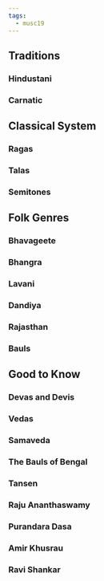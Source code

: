 ```yaml
---
tags:
  - musc19
---
```

## Traditions

### Hindustani

### Carnatic

## Classical System

### Ragas

### Talas

### Semitones

## Folk Genres

### Bhavageete

### Bhangra

### Lavani

### Dandiya

### Rajasthan

### Bauls

## Good to Know
### Devas and Devis
### Vedas
### Samaveda
### The Bauls of Bengal
### Tansen
### Raju Ananthaswamy
### Purandara Dasa
### Amir Khusrau
### Ravi Shankar